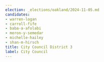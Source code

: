 ```yaml
---
election: _elections/oakland/2024-11-05.md
candidates:
- warren-logan
- carroll-fife
- baba-a-afolabi
- meron-y-semedar
- michelle-hailey
- shan-m-hirsch
title: City Council District 3
label: City Council
---
```

